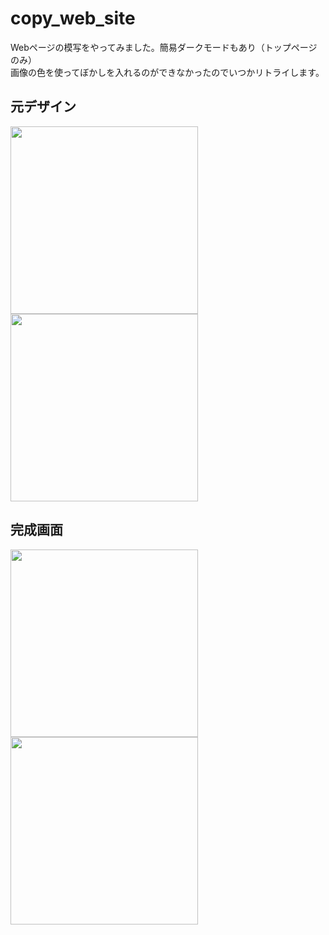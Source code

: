 # copy_web_site
Webページの模写をやってみました。簡易ダークモードもあり（トップページのみ）<br>
画像の色を使ってぼかしを入れるのができなかったのでいつかリトライします。

## 元デザイン

<img width="300" src="https://user-images.githubusercontent.com/67848399/159244940-59b29791-477c-4e2c-bffd-9acc7252e0b7.png">
<img width="300" src="https://user-images.githubusercontent.com/67848399/159244941-77bab714-d4d7-43bf-bf98-e1f95d2e8dd0.png">

## 完成画面
<img width="300" src="https://user-images.githubusercontent.com/67848399/159244779-953c048b-3c04-4fc2-962c-d1eb057d6431.png">
<img width="300" src="https://user-images.githubusercontent.com/67848399/159244791-38ccf0f0-702a-4bd2-9218-e62034c8186a.png">
